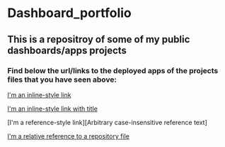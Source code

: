 # Dashboard_portfolio
## This is a repositroy of some of my public dashboards/apps projects

### Find below the url/links to the deployed apps of the projects files that you have seen above:

[I'm an inline-style link](https://www.google.com)

[I'm an inline-style link with title](https://www.google.com "Google's Homepage")

[I'm a reference-style link][Arbitrary case-insensitive reference text]

[I'm a relative reference to a repository file](../blob/master/LICENSE)

